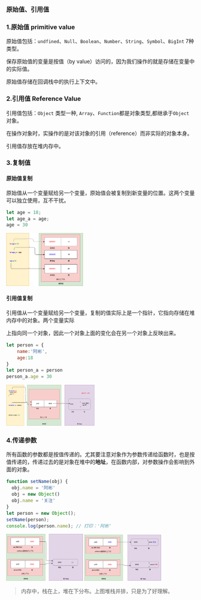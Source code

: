 ### 原始值、引用值

### 1.原始值 primitive value

原始值包括：`undfined`、`Null`、`Boolean`、`Number`、`String`、`Symbol`、`BigInt` 7种类型。

保存原始值的变量是按值（by value）访问的，因为我们操作的就是存储在变量中的实际值。

原始值存储在回调栈中的执行上下文中。



### 2.引用值  **Reference Value**

引用值包括：`Object` 类型一种, `Array`、`Function`都是对象类型,都继承于`Object `对象。

在操作对象时，实操作的是对该对象的引用（reference）而非实际的对象本身。

引用值存放在堆内存中。

### 3.复制值

#### 原始值复制

原始值从一个变量赋给另一个变量，原始值会被复制到新变量的位置。这两个变量可以独立使用，互不干扰。

```javascript
let age = 18;
let age_a = age;
age = 30
```

<img src="../../../image/s/primitive_value.png" alt="primitive_value" style="zoom:20%;" />

#### 引用值复制

引用值从一个变量赋给另一个变量，复制的值实际上是一个指针，它指向存储在堆内存中的对象。两个变量实际

上指向同一个对象，因此一个对象上面的变化会在另一个对象上反映出来。

```javascript
let person = {
	name:'阿彬',
	age:18
}
let person_a = person
person_a.age = 30
```

<img src="../../../image/s/Reference_value.png" alt="Reference_value" style="zoom:23%;" />

### 4.传递参数

所有函数的参数都是按值传递的。尤其要注意对象作为参数传递给函数时，也是按值传递的，传递过去的是对象在堆中的**地址**，在函数内部，对参数操作会影响到外面的对象。

```javascript
function setName(obj) {
  obj.name = '阿彬'
  obj = new Object()
  obj.name = '关注'
}
let person = new Object();
setName(person);
console.log(person.name); // 打印：'阿彬'
```

<img src="../../../image/s/Reference_fn1.png" alt="Reference_fn1" style="zoom:20%;" />

<img src="../../../image/s/Reference_fn2.png" alt="Reference_fn2" style="zoom:20%;" />

> 内存中，栈在上，堆在下分布。上图堆栈并排，只是为了好理解。 





[1]: https://www.geeksforgeeks.org/primitive-and-reference-value-in-javascript/#:~:text=Reference%20Value%3A%20JavaScript%20provides%20three,actual%20value%20that%20is%20stored.
[2]: https://www.zhenghao.io/posts/javascript-memory
[3]: https://anil-pace.medium.com/memory-allocations-in-js-30269d5a0e30
[4]: https://felixgerschau.com/javascript-memory-management/

